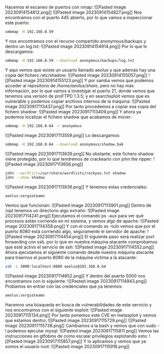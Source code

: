 Hacemos el escaneo de puertos con nmap:
![[Pasted image 20230914154812.png]]
![[Pasted image 20230914154827.png]]
Nos encontramos con el puerto 445 abierto, por lo que vamos a inspeccionar este puerto:
```bash
smbmap -H 192.168.0.59
```
Y nos encontramos con el recurso compartido anonymous/backups y dentro un log.txt:
![[Pasted image 20230914154914.png]]
Por lo que lo descargamos:
```bash
smbmap -H 192.168.0.59 --download anonymous/backups/log.txt
```
Y aquí vemos que existe un usuario llamado aeolus y que además hay una copia del fichero /etc/shadow:
![[Pasted image 20230914155057.png]]
![[Pasted image 20230914155123.png]]
Y por samba vemos que podemos acceder al repositorio de _/home/aeolus/share_, pero no hay más información, por lo que vamos a investigar el puerto 21, donde vemos que tenemos una versión de proFTPD 1.3.5; y en searchsploit vemos que es vulnerable y podemos copiar archivos internos de la máquina:
![[Pasted image 20230917113437.png]]
Por tanto procedemos a copiar esa copia del fichero shadow:
![[Pasted image 20230917113409.png]]
Y ahora ya podemos localizar el fichero shadow que acabamos de mover:
```bash
smbmap -H 192.168.0.64 -r anonymous
```
![[Pasted image 20230917113559.png]]
Lo descargamos:
```bash
smbmap -H 192.168.0.64 --download anonymous/shadow.bak
```
![[Pasted image 20230917113639.png]]
No obstante, este fichero shadow viene protegido, por lo que tendremos de crackearlo con john the ripper:
![[Pasted image 20230917113656.png]]
```bash
john --wordlist=/usr/share/wordlists/rockyou.txt shadow
john --show shadow
```
![[Pasted image 20230917113836.png]]
Y tenemos estas credenciales:
```bash
aeolus:sergioteamo
```
Vemos que funcionan:
![[Pasted image 20230917113901.png]]
Dentro de /opt tenemos un directorio algo extraño:
![[Pasted image 20230917114241.png]]
Ejecutamos el comando ps -aux para ver qué procesos están corriendo en mi sistema, y vemos algo de apache:
![[Pasted image 20230917114358.png]]
Y con el comando ss -tuln vemos que por el puerto 8080 está corriendo algo, seguramente el servidor de apache:
![[Pasted image 20230917114454.png]]
El siguiente paso será realizar port forwarding con ssh, por lo que en nuestra máquina atacante comprobamos que esté activo el servicio de ssh:
![[Pasted image 20230917114552.png]]
Ahora ejecutamos el siguiente comando desde nuestra máquina atacante para traernos el puerto 8080 de la máquina víctima a la atacante:
```bash
ssh -L 5000:localhost:8080 aeolus@192.168.0.64
```
![[Pasted image 20230917114852.png]]
Y dentro del puerto 5000 nos encontramos con lo siguiente:
![[Pasted image 20230917114943.png]]
Probamos en entrar con las credenciales que ya tenemos:
```bash
aeolus:sergioteamo
```
Hacemos una búsqueda en busca de vulnerabilidades de este servicio y nos encontramos con el siguiente exploit:
![[Pasted image 20230917115134.png]]
Por tanto ponemos este CVE en metasploit y vemos que estamos dentro:
![[Pasted image 20230917115729.png]]
![[Pasted image 20230917115738.png]]
Cambiamos a la bash y vemos que con sudo -l podemos ejecutar mysql:
![[Pasted image 20230917115811.png]]
Vemos las instrucciones en gtfobins de como escalar privilegios explotando esto:
![[Pasted image 20230917115857.png]]
Y lo aplicamos y vemos que ya somos el usuario root:
![[Pasted image 20230917115918.png]]
